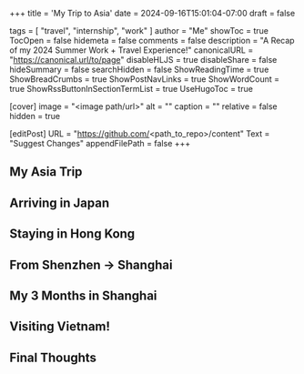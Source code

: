 +++
title = 'My Trip to Asia'
date = 2024-09-16T15:01:04-07:00
draft = false

tags = [ "travel",  "internship", "work" ]
author = "Me"
showToc = true
TocOpen = false
hidemeta = false
comments = false
description = "A Recap of my 2024 Summer Work + Travel Experience!"
canonicalURL = "https://canonical.url/to/page"
disableHLJS = true
disableShare = false
hideSummary = false
searchHidden = false
ShowReadingTime = true
ShowBreadCrumbs = true
ShowPostNavLinks = true
ShowWordCount = true
ShowRssButtonInSectionTermList = true
UseHugoToc = true

[cover]
image = "<image path/url>"
alt = "<alt text>"
caption = "<text>"
relative = false
hidden = true

[editPost]
URL = "https://github.com/<path_to_repo>/content"
Text = "Suggest Changes"
appendFilePath = false
+++

## My Asia Trip

## Arriving in Japan

## Staying in Hong Kong

## From Shenzhen -> Shanghai

## My 3 Months in Shanghai

## Visiting Vietnam!

## Final Thoughts

